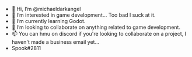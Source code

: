 - 👋 Hi, I’m @michaeldarkangel
- 👀 I’m interested in game development... Too bad I suck at it.
- 🌱 I’m currently learning Godot.
- 💞️ I’m looking to collaborate on anything related to game development.
- 📫 You can hmu on discord if you're looking to collaborate on a project, I haven't made a business email yet...
- Spook#2811

<!---
michaeldarkangel/michaeldarkangel is a ✨ special ✨ repository because its `README.md` (this file) appears on your GitHub profile.
You can click the Preview link to take a look at your changes.
--->
